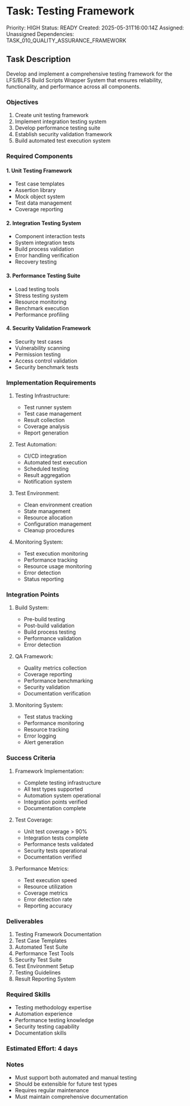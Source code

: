 # Task: Testing Framework
Priority: HIGH
Status: READY
Created: 2025-05-31T16:00:14Z
Assigned: Unassigned
Dependencies: TASK_010_QUALITY_ASSURANCE_FRAMEWORK

## Task Description
Develop and implement a comprehensive testing framework for the LFS/BLFS Build Scripts Wrapper System that ensures reliability, functionality, and performance across all components.

### Objectives
1. Create unit testing framework
2. Implement integration testing system
3. Develop performance testing suite
4. Establish security validation framework
5. Build automated test execution system

### Required Components

#### 1. Unit Testing Framework
- Test case templates
- Assertion library
- Mock object system
- Test data management
- Coverage reporting

#### 2. Integration Testing System
- Component interaction tests
- System integration tests
- Build process validation
- Error handling verification
- Recovery testing

#### 3. Performance Testing Suite
- Load testing tools
- Stress testing system
- Resource monitoring
- Benchmark execution
- Performance profiling

#### 4. Security Validation Framework
- Security test cases
- Vulnerability scanning
- Permission testing
- Access control validation
- Security benchmark tests

### Implementation Requirements
1. Testing Infrastructure:
   - Test runner system
   - Test case management
   - Result collection
   - Coverage analysis
   - Report generation

2. Test Automation:
   - CI/CD integration
   - Automated test execution
   - Scheduled testing
   - Result aggregation
   - Notification system

3. Test Environment:
   - Clean environment creation
   - State management
   - Resource allocation
   - Configuration management
   - Cleanup procedures

4. Monitoring System:
   - Test execution monitoring
   - Performance tracking
   - Resource usage monitoring
   - Error detection
   - Status reporting

### Integration Points
1. Build System:
   - Pre-build testing
   - Post-build validation
   - Build process testing
   - Performance validation
   - Error detection

2. QA Framework:
   - Quality metrics collection
   - Coverage reporting
   - Performance benchmarking
   - Security validation
   - Documentation verification

3. Monitoring System:
   - Test status tracking
   - Performance monitoring
   - Resource tracking
   - Error logging
   - Alert generation

### Success Criteria
1. Framework Implementation:
   - Complete testing infrastructure
   - All test types supported
   - Automation system operational
   - Integration points verified
   - Documentation complete

2. Test Coverage:
   - Unit test coverage > 90%
   - Integration tests complete
   - Performance tests validated
   - Security tests operational
   - Documentation verified

3. Performance Metrics:
   - Test execution speed
   - Resource utilization
   - Coverage metrics
   - Error detection rate
   - Reporting accuracy

### Deliverables
1. Testing Framework Documentation
2. Test Case Templates
3. Automated Test Suite
4. Performance Test Tools
5. Security Test Suite
6. Test Environment Setup
7. Testing Guidelines
8. Result Reporting System

### Required Skills
- Testing methodology expertise
- Automation experience
- Performance testing knowledge
- Security testing capability
- Documentation skills

### Estimated Effort: 4 days

### Notes
- Must support both automated and manual testing
- Should be extensible for future test types
- Requires regular maintenance
- Must maintain comprehensive documentation

